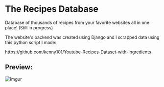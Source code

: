 # The Recipes Database
Database of thousands of recipes from your favorite websites all in one place! (Still in progress)

The website's backend was created using Django and I scrapped data using this python script I made: 

https://github.com/kenny101/Youtube-Recipes-Dataset-with-Ingredients

## Preview:

![Imgur](https://media.giphy.com/media/R1i1XIjT9pWOP4siF1/giphy.gif)
